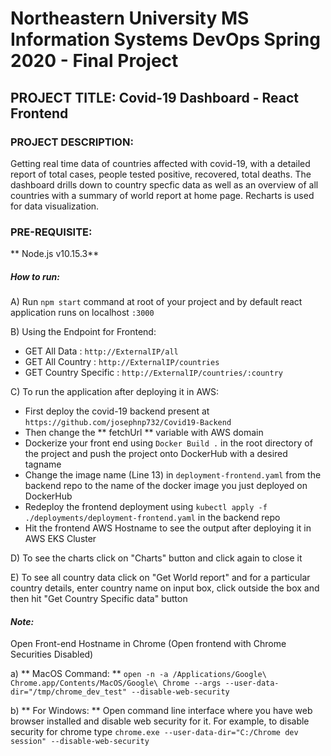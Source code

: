 # Northeastern University MS Information Systems DevOps Spring 2020 - Final Project
## PROJECT TITLE: Covid-19 Dashboard - React Frontend
### PROJECT DESCRIPTION:
Getting real time data of countries affected with covid-19, with a detailed report of total cases, people tested positive, recovered, total deaths. The dashboard drills down to country specfic data as well as an overview of all countries with a summary of world report at home page. Recharts is used for data visualization.
### PRE-REQUISITE:
** Node.js v10.15.3** 
##### How to run:
A) Run `npm start` command at root of your project and by default react application runs on localhost `:3000`

B) Using the Endpoint for Frontend:
* GET All Data : `http://ExternalIP/all` </br>
* GET All Country : `http://ExternalIP/countries` </br>
* GET Country Specific : `http://ExternalIP/countries/:country` </br>

C) To run the application after deploying it in AWS:
* First deploy the covid-19 backend present at `https://github.com/josephnp732/Covid19-Backend`
* Then change the ** fetchUrl ** variable with AWS domain
*  Dockerize your front end using `Docker Build .` in the root directory of the project and push the project onto DockerHub with a desired tagname
*  Change the image name (Line 13) in `deployment-frontend.yaml` from the backend repo to the name of the docker image you just deployed on DockerHub
*  Redeploy the frontend deployment using `kubectl apply -f ./deployments/deployment-frontend.yaml` in the backend repo
*  Hit the frontend AWS Hostname to see the output after deploying it in AWS EKS Cluster

D) To see the charts click on "Charts" button and click again to close it 

E) To see all country data click on "Get World report" and for a particular country details, enter country name on input box, click outside the box and then hit "Get Country Specific data" button
#### _Note:_
Open Front-end Hostname in Chrome (Open frontend with Chrome Securities Disabled)

a) ** MacOS Command: ** `open -n -a /Applications/Google\ Chrome.app/Contents/MacOS/Google\ Chrome --args --user-data-dir="/tmp/chrome_dev_test" --disable-web-security`

b) ** For Windows: ** Open command line interface where you have web browser installed and disable web security for it. For example, to disable security for chrome type `chrome.exe --user-data-dir="C:/Chrome dev session" --disable-web-security`

